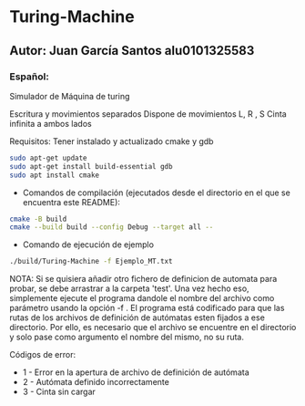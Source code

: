 # Turing-Machine
## Autor: Juan García Santos alu0101325583 
### Español:
Simulador de Máquina de turing

Escritura y movimientos separados
Dispone de movimientos L, R , S
Cinta infinita a ambos lados

Requisitos: Tener instalado y actualizado cmake y gdb
```bash
sudo apt-get update
sudo apt-get install build-essential gdb
sudo apt install cmake
```

- Comandos de compilación (ejecutados desde el directorio en el que se encuentra este README):
```bash
cmake -B build
cmake --build build --config Debug --target all --
```

- Comando de ejecución de ejemplo
```bash
./build/Turing-Machine -f Ejemplo_MT.txt
```

NOTA: Si se quisiera añadir otro fichero de definicion de automata para probar, se debe arrastrar a la carpeta 'test'.
Una vez hecho eso, simplemente ejecute el programa dandole el nombre del archivo como parámetro usando la opción -f <nombre de fichero>.
El programa está codificado para que las rutas de los archivos de definición de autómatas esten fijados a ese directorio.
Por ello, es necesario que el archivo se encuentre en el directorio y solo pase como argumento el nombre del mismo, no su ruta.

Códigos de error:
 + 1 - Error en la apertura de archivo de definición de autómata
 + 2 - Autómata definido incorrectamente
 + 3 - Cinta sin cargar